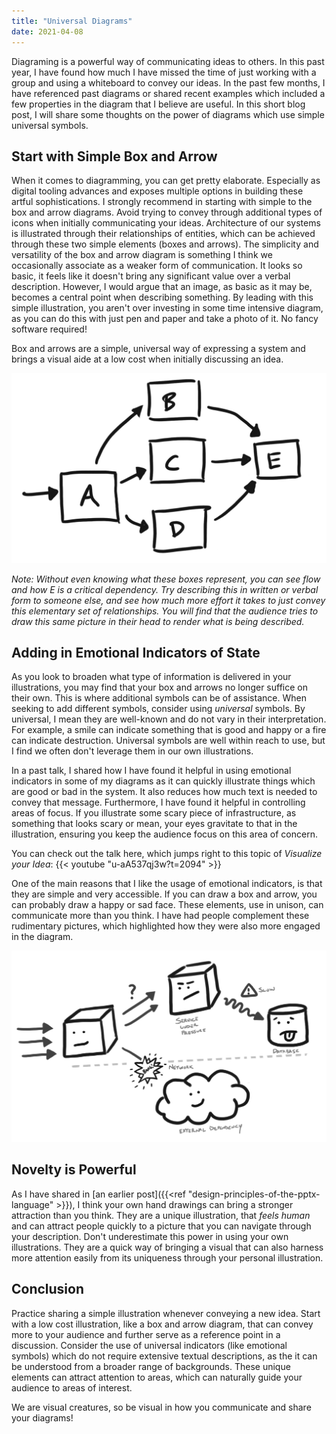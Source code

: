 ```yaml
---
title: "Universal Diagrams"
date: 2021-04-08
---
```


Diagraming is a powerful way of communicating ideas to others. In this past year, I have found how much I have missed the time of just working with a group and using a whiteboard to convey our ideas. In the past few months, I have referenced past diagrams or shared recent examples which included a few properties in the diagram that I believe are useful. In this short blog post, I will share some thoughts on the power of diagrams which use simple universal symbols.

## Start with Simple Box and Arrow

When it comes to diagramming, you can get pretty elaborate. Especially as digital tooling advances and exposes multiple options in building these artful sophistications. I strongly recommend in starting with simple to the box and arrow diagrams. Avoid trying to convey through additional types of icons when initially communicating your ideas. Architecture of our systems is illustrated through their relationships of entities, which can be achieved through these two simple elements (boxes and arrows). The simplicity and versatility of the box and arrow diagram is something I think we occasionally associate as a weaker form of communication. It looks so basic, it feels like it doesn't bring any significant value over a verbal description. However, I would argue that an image, as basic as it may be, becomes a central point when describing something. By leading with this simple illustration, you aren't over investing in some time intensive diagram, as you can do this with just pen and paper and take a photo of it. No fancy software required!

Box and arrows are a simple, universal way of expressing a system and brings a visual aide at a low cost when initially discussing an idea.

![Box and Arrow](/img/universal-diagrams/box-arrow.png)

_Note: Without even knowing what these boxes represent, you can see flow and how E is a critical dependency. Try describing this in written or verbal form to someone else, and see how much more effort it takes to just convey this elementary set of relationships. You will find that the audience tries to draw this same picture in their head to render what is being described._

## Adding in Emotional Indicators of State

As you look to broaden what type of information is delivered in your illustrations, you may find that your box and arrows no longer suffice on their own. This is where additional symbols can be of assistance. When seeking to add different symbols, consider using _universal_ symbols. By universal, I mean they are well-known and do not vary in their interpretation. For example, a smile can indicate something that is good and happy or a fire can indicate destruction. Universal symbols are well within reach to use, but I find we often don't leverage them in our own illustrations.

In a past talk, I shared how I have found it helpful in using emotional indicators in some of my diagrams as it can quickly illustrate things which are good or bad in the system. It also reduces how much text is needed to convey that message. Furthermore, I have found it helpful in controlling areas of focus. If you illustrate some scary piece of infrastructure, as something that looks scary or mean, your eyes gravitate to that in the illustration, ensuring you keep the audience focus on this area of concern. 

You can check out the talk here, which jumps right to this topic of _Visualize your Idea_:
{{< youtube "u-aA537qj3w?t=2094" >}}

One of the main reasons that I like the usage of emotional indicators, is that they are simple and very accessible. If you can draw a box and arrow, you can probably draw a happy or sad face. These elements, use in unison, can communicate more than you think. I have had people complement these rudimentary pictures, which highlighted how they were also more engaged in the diagram.

![Emotional Indicators](/img/universal-diagrams/emotional-indicators.png)

## Novelty is Powerful

As I have shared in [an earlier post]({{<ref "design-principles-of-the-pptx-language" >}}), I think your own hand drawings can bring a stronger attraction than you think. They are a unique illustration, that _feels human_ and can attract people quickly to a picture that you can navigate through your description. Don't underestimate this power in using your own illustrations. They are a quick way of bringing a visual that can also harness more attention easily from its uniqueness through your personal illustration.

## Conclusion

Practice sharing a simple illustration whenever conveying a new idea. Start with a low cost illustration, like a box and arrow diagram, that can convey more to your audience and further serve as a reference point in a discussion. Consider the use of universal indicators (like emotional symbols) which do not require extensive textual descriptions, as the it can be understood from a broader range of backgrounds. These unique elements can attract attention to areas, which can naturally guide your audience to areas of interest. 

We are visual creatures, so be visual in how you communicate and share your diagrams!